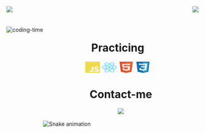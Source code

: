 <div>
  
  <img  height="180em" src="https://github-readme-stats.vercel.app/api?username=empty-guy&show_icons=true&theme=tokyonight&include_all_commits=true&count_private=true"/>
  <img align="right" height="180em" src="https://github-readme-stats.vercel.app/api/top-langs/?username=empty-guy&layout=compact&langs_count=16&theme=tokyonight"/>
</div>
<br>

<div  align="center"> 
  <div style="display: inline_block"><br>
    <img align="left" height="250" alt="coding-time" src="https://media3.giphy.com/media/v1.Y2lkPTc5MGI3NjExejA2MWRrMm5maGoydWk5aWZ4bHlreGVzdzBjNHU0c3NzdGF6cHkzaiZlcD12MV9pbnRlcm5hbF9naWZfYnlfaWQmY3Q9Zw/L2HuVpmuQhK3nu2vfz/giphy.gif">
    <h1 align="center">Practicing </h1>
    <img align="center" height="30" width="40" alt="js-icon"  src="https://raw.githubusercontent.com/devicons/devicon/master/icons/javascript/javascript-plain.svg">
    <img align="center" height="30" width="40" alt="react-icon" src="https://raw.githubusercontent.com/devicons/devicon/master/icons/react/react-original.svg">
    <img align="center" height="30" width="40" alt="html-icon" src="https://raw.githubusercontent.com/devicons/devicon/master/icons/html5/html5-original.svg">
    <img align="center" height="30" width="40" alt="css-icon" src="https://raw.githubusercontent.com/devicons/devicon/master/icons/css3/css3-original.svg">
   </div>
    
  
  <h1 align="center">Contact-me</h1>
    <a href = "mailto: matheuskretzkei@gmail.com">
      <img width="30" src="https://user-images.githubusercontent.com/102408995/222502075-0cdec65c-d88d-4c12-b895-b76147391de0.svg">
    </a>
</div>
  
![Snake animation](https://github.com/empty-guy/empty-guy/blob/output/github-contribution-grid-snake.svg)
